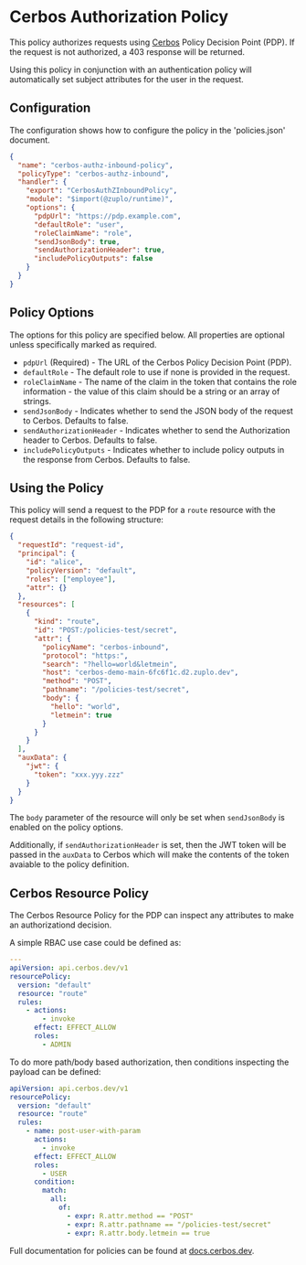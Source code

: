 # Cerbos Authorization Policy

This policy authorizes requests using [Cerbos](https://cerbos.dev) Policy Decision Point (PDP). If the request is not authorized, a 403 response will be returned.

Using this policy in conjunction with an authentication policy will automatically set subject attributes for the user in the request.

## Configuration

The configuration shows how to configure the policy in the 'policies.json' document.

```json
{
  "name": "cerbos-authz-inbound-policy",
  "policyType": "cerbos-authz-inbound",
  "handler": {
    "export": "CerbosAuthZInboundPolicy",
    "module": "$import(@zuplo/runtime)",
    "options": {
      "pdpUrl": "https://pdp.example.com",
      "defaultRole": "user",
      "roleClaimName": "role",
      "sendJsonBody": true,
      "sendAuthorizationHeader": true,
      "includePolicyOutputs": false
    }
  }
}
```

## Policy Options

The options for this policy are specified below. All properties are optional unless specifically marked as required.

- `pdpUrl` <string> (Required) - The URL of the Cerbos Policy Decision Point (PDP).
- `defaultRole` <string> - The default role to use if none is provided in the request.
- `roleClaimName` <string> - The name of the claim in the token that contains the role information - the value of this claim should be a string or an array of strings.
- `sendJsonBody` <boolean> - Indicates whether to send the JSON body of the request to Cerbos. Defaults to false.
- `sendAuthorizationHeader` <boolean> - Indicates whether to send the Authorization header to Cerbos. Defaults to false.
- `includePolicyOutputs` <boolean> - Indicates whether to include policy outputs in the response from Cerbos. Defaults to false.

## Using the Policy

This policy will send a request to the PDP for a `route` resource with the request details in the following structure:

```json
{
  "requestId": "request-id",
  "principal": {
    "id": "alice",
    "policyVersion": "default",
    "roles": ["employee"],
    "attr": {}
  },
  "resources": [
    {
      "kind": "route",
      "id": "POST:/policies-test/secret",
      "attr": {
        "policyName": "cerbos-inbound",
        "protocol": "https:",
        "search": "?hello=world&letmein",
        "host": "cerbos-demo-main-6fc6f1c.d2.zuplo.dev",
        "method": "POST",
        "pathname": "/policies-test/secret",
        "body": {
          "hello": "world",
          "letmein": true
        }
      }
    }
  ],
  "auxData": {
    "jwt": {
      "token": "xxx.yyy.zzz"
    }
  }
}
```

The `body` parameter of the resource will only be set when `sendJsonBody` is enabled on the policy options.

Additionally, if `sendAuthorizationHeader` is set, then the JWT token will be passed in the `auxData` to Cerbos which will make the contents of the token avaiable to the policy definition.

## Cerbos Resource Policy

The Cerbos Resource Policy for the PDP can inspect any attributes to make an authorizationd decision.

A simple RBAC use case could be defined as:

```yaml
---
apiVersion: api.cerbos.dev/v1
resourcePolicy:
  version: "default"
  resource: "route"
  rules:
    - actions:
        - invoke
      effect: EFFECT_ALLOW
      roles:
        - ADMIN
```

To do more path/body based authorization, then conditions inspecting the payload can be defined:

```yaml
apiVersion: api.cerbos.dev/v1
resourcePolicy:
  version: "default"
  resource: "route"
  rules:
    - name: post-user-with-param
      actions:
        - invoke
      effect: EFFECT_ALLOW
      roles:
        - USER
      condition:
        match:
          all:
            of:
              - expr: R.attr.method == "POST"
              - expr: R.attr.pathname == "/policies-test/secret"
              - expr: R.attr.body.letmein == true
```

Full documentation for policies can be found at [docs.cerbos.dev](https://docs.cerbos.dev/cerbos/latest/policies/).
